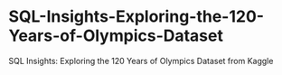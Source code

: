# SQL-Insights-Exploring-the-120-Years-of-Olympics-Dataset
SQL Insights: Exploring the 120 Years of Olympics Dataset from Kaggle
